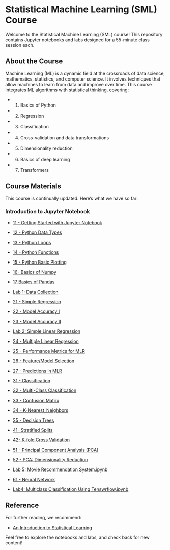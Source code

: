 # Statistical Machine Learning (SML) Course

Welcome to the Statistical Machine Learning (SML) course! This repository contains Jupyter notebooks and labs designed for a 55-minute class session each.

## About the Course

Machine Learning (ML) is a dynamic field at the crossroads of data science, mathematics, statistics, and computer science. It involves techniques that allow machines to learn from data and improve over time. This course integrates ML algorithms with statistical thinking, covering:

- 1. Basics of Python
- 2. Regression 
- 3. Classification
- 4. Cross-validation and data transformations
- 5. Dimensionality reduction
- 6. Basics of deep learning 
- 7. Transformers 


## Course Materials

This course is continually updated. Here’s what we have so far:

### Introduction to Jupyter Notebook

- [11 - Getting Started with Jupyter Notebook](https://colab.research.google.com/github/Soheilp86/Statistical-Machine-Learning/blob/main/11-Getting_Started_with_Jupyter_Notebook.ipynb)

- [12 - Python Data Types](https://colab.research.google.com/github/Soheilp86/Statistical-Machine-Learning/blob/main/12-Python_Data_Types.ipynb)

- [13 - Python Loops](https://colab.research.google.com/github/Soheilp86/Statistical-Machine-Learning/blob/main/13-Python_Loops.ipynb)

- [14 - Python Functions](https://colab.research.google.com/github/Soheilp86/Statistical-Machine-Learning/blob/main/14-Python_Functions.ipynb)

- [15 - Python Basic Plotting](https://colab.research.google.com/github/Soheilp86/Statistical-Machine-Learning/blob/main/15-Python_basic_Plotting.ipynb)

- [16- Basics of Numpy](https://colab.research.google.com/github/Soheilp86/Statistical-Machine-Learning/blob/main/16-Basic_Numpy.ipynb)

- [17 Basics of Pandas](https://colab.research.google.com/github/Soheilp86/Statistical-Machine-Learning/blob/main/17_Basic_Pandas.ipynb)

- [Lab 1: Data Collection](https://colab.research.google.com/github/Soheilp86/Statistical-Machine-Learning/blob/main/Lab1_Data_Collection.ipynb)

- [21 - Simple Regression](https://colab.research.google.com/github/Soheilp86/Statistical-Machine-Learning/blob/main/21-Simple_Regression.ipynb)

- [22 - Model Accuracy I](https://colab.research.google.com/github/Soheilp86/Statistical-Machine-Learning/blob/main/22-Model_Accuracy.ipynb)

- [23 - Model Accuracy II](https://colab.research.google.com/github/Soheilp86/Statistical-Machine-Learning/blob/main/23-Model_Accuracy_II.ipynb)
  
- [Lab 2: Simple Linear Regression](https://colab.research.google.com/github/Soheilp86/Statistical-Machine-Learning/blob/main/Lab2_SLR.ipynb)

- [24 - Multiple Linear Regression](https://colab.research.google.com/github/Soheilp86/Statistical-Machine-Learning/blob/main/24_MultipleLinearRegression_.ipynb)
  
- [25 - Performance Metrics for MLR](https://colab.research.google.com/github/Soheilp86/Statistical-Machine-Learning/blob/main/25-PerformanceMetricsInMultipleRegression.ipynb)

- [26 - Feature/Model Selection](https://colab.research.google.com/github/Soheilp86/Statistical-Machine-Learning/blob/main/26_Feature_Model_Selection.ipynb)

- [27 - Predictions in MLR](https://colab.research.google.com/github/Soheilp86/Statistical-Machine-Learning/blob/main/27-PredictionInMultiRegression.ipynb)

- [31 - Classification](https://colab.research.google.com/github/Soheilp86/Statistical-Machine-Learning/blob/main/31-Classification_Intro.ipynb)

- [32 - Multi-Class Classification](https://colab.research.google.com/github/Soheilp86/Statistical-Machine-Learning/blob/main/32-Multi-Class-Classification.ipynb)

- [33 - Confusion Matrix](https://colab.research.google.com/github/Soheilp86/Statistical-Machine-Learning/blob/main/33-Comfusion_Matrix.ipynb)

- [34 - K-Nearest_Neighbors](https://colab.research.google.com/github/Soheilp86/Statistical-Machine-Learning/blob/main/34-KNN.ipynb)

- [35 - Decision Trees](https://colab.research.google.com/github/Soheilp86/Statistical-Machine-Learning/blob/main/35_Decision_Trees.ipynb)
 

- [41- Stratified Splits](https://colab.research.google.com/github/Soheilp86/Statistical-Machine-Learning/blob/main/41_Stratified_Splits.ipynb)
  
- [42- K-fold Cross Validation](https://colab.research.google.com/github/Soheilp86/Statistical-Machine-Learning/blob/main/42_Cross_Validation.ipynb)

- [51 - Principal Component Analysis (PCA)](https://colab.research.google.com/github/Soheilp86/Statistical-Machine-Learning/blob/main/51_PCA.ipynb)

- [52 - PCA: Dimensionality Reduction](https://colab.research.google.com/github/Soheilp86/Statistical-Machine-Learning/blob/main/52_PCA_Dimension_Reduction-2.ipynb)

- [Lab 5: Movie Recommendation System.ipynb ](https://colab.research.google.com/github/Soheilp86/Statistical-Machine-Learning/blob/main/Lab5_Movie_Recommendation_System.ipynb)

- [61 - Neural Network](https://colab.research.google.com/github/Soheilp86/Statistical-Machine-Learning/blob/main/61_Perceptrons.ipynb)

- [Lab4: Multiclass Classification Using Tenswrflow.ipynb](https://colab.research.google.com/github/Soheilp86/Statistical-Machine-Learning/blob/main/Lab4_Multiclass_classification_using_tenswrflow.ipynb)





## Reference

For further reading, we recommend:

- [An Introduction to Statistical Learning](https://www.statlearning.com)

Feel free to explore the notebooks and labs, and check back for new content!
